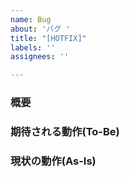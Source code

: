 ```yaml
---
name: Bug
about: 'バグ '
title: "[HOTFIX]"
labels: ''
assignees: ''

---
```


### 概要


### 期待される動作(To-Be)


### 現状の動作(As-Is)

